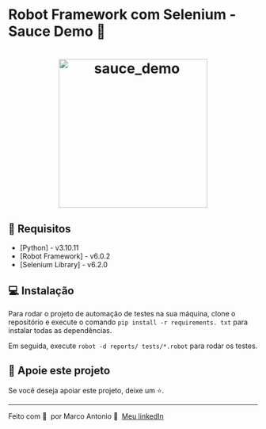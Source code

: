 # Robot Framework com Selenium - Sauce Demo 🚀

<h1 align="center">
    <img width="300px" src="https://saucelabs.com/images/logo.svg" alt="sauce_demo">
</h1>


## 🔖 Requisitos

- [Python] - v3.10.11
- [Robot Framework] - v6.0.2
- [Selenium Library] - v6.2.0

## 💻  Instalação

Para rodar o projeto de automação de testes na sua máquina, clone o repositório e execute o comando `pip install -r requirements. txt` para instalar todas as dependências.

Em seguida, execute `robot -d reports/ tests/*.robot` para rodar os testes.

## 🔮 Apoie este projeto

Se você deseja apoiar este projeto, deixe um ⭐.

---

Feito com 💙 &nbsp;por Marco Antonio 👋 &nbsp;[Meu linkedIn](https://www.linkedin.com/in/mrk-silva/)